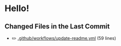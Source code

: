 # Hello!

<!-- CHANGED_FILES_START -->
<!-- CHANGED_FILES_START -->
## Changed Files in the Last Commit
- ✏️ [.github/workflows/update-readme.yml](./.github/workflows/update-readme.yml) (59 lines)
<!-- CHANGED_FILES_END -->
<!-- CHANGED_FILES_END -->
<!-- CHANGED_FILES_END -->
<!-- CHANGED_FILES_END -->
